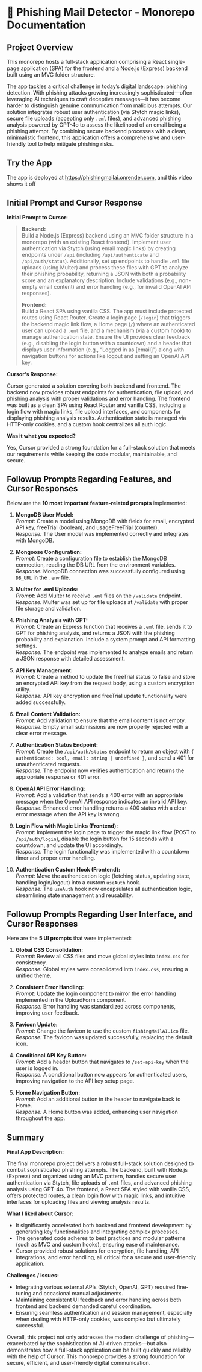# 📱 Phishing Mail Detector - Monorepo Documentation

## Project Overview

This monorepo hosts a full-stack application comprising a React single-page application (SPA) for the frontend and a Node.js (Express) backend built using an MVC folder structure.

The app tackles a critical challenge in today’s digital landscape: phishing detection. With phishing attacks growing increasingly sophisticated—often leveraging AI techniques to craft deceptive messages—it has become harder to distinguish genuine communication from malicious attempts. Our solution integrates robust user authentication (via Stytch magic links), secure file uploads (accepting only `.eml` files), and advanced phishing analysis powered by GPT-4o to assess the likelihood of an email being a phishing attempt. By combining secure backend processes with a clean, minimalistic frontend, this application offers a comprehensive and user-friendly tool to help mitigate phishing risks.

## Try the App

The app is deployed at <https://phishingmailai.onrender.com>, and this video shows it off <link>

## Initial Prompt and Cursor Response

**Initial Prompt to Cursor:**

> **Backend:**  
> Build a Node.js (Express) backend using an MVC folder structure in a monorepo (with an existing React frontend). Implement user authentication via Stytch (using email magic links) by creating endpoints under `/api` (including `/api/authenticate` and `/api/auth/status`). Additionally, set up endpoints to handle `.eml` file uploads (using Multer) and process these files with GPT to analyze their phishing probability, returning a JSON with both a probability score and an explanatory description. Include validations (e.g., non-empty email content) and error handling (e.g., for invalid OpenAI API responses).
>
> **Frontend:**  
> Build a React SPA using vanilla CSS. The app must include protected routes using React Router. Create a login page (`/login`) that triggers the backend magic link flow, a Home page (`/`) where an authenticated user can upload a `.eml` file, and a mechanism (via a custom hook) to manage authentication state. Ensure the UI provides clear feedback (e.g., disabling the login button with a countdown) and a header that displays user information (e.g., “Logged in as [email]”) along with navigation buttons for actions like logout and setting an OpenAI API key.

**Cursor's Response:**

Cursor generated a solution covering both backend and frontend. The backend now provides robust endpoints for authentication, file upload, and phishing analysis with proper validations and error handling. The frontend was built as a clean SPA using React Router and vanilla CSS, including a login flow with magic links, file upload interfaces, and components for displaying phishing analysis results. Authentication state is managed via HTTP-only cookies, and a custom hook centralizes all auth logic.

**Was it what you expected?**

Yes, Cursor provided a strong foundation for a full-stack solution that meets our requirements while keeping the code modular, maintainable, and secure.

## Followup Prompts Regarding Features, and Cursor Responses

Below are the **10 most important feature-related prompts** implemented:

1. **MongoDB User Model:**  
   _Prompt:_ Create a model using MongoDB with fields for email, encrypted API key, freeTrial (boolean), and usageFreeTrial (counter).  
   _Response:_ The User model was implemented correctly and integrates with MongoDB.

2. **Mongoose Configuration:**  
   _Prompt:_ Create a configuration file to establish the MongoDB connection, reading the DB URL from the environment variables.  
   _Response:_ MongoDB connection was successfully configured using `DB_URL` in the `.env` file.

3. **Multer for .eml Uploads:**  
   _Prompt:_ Add Multer to receive `.eml` files on the `/validate` endpoint.  
   _Response:_ Multer was set up for file uploads at `/validate` with proper file storage and validation.

4. **Phishing Analysis with GPT:**  
   _Prompt:_ Create an Express function that receives a `.eml` file, sends it to GPT for phishing analysis, and returns a JSON with the phishing probability and explanation. Include a system prompt and API formatting settings.  
   _Response:_ The endpoint was implemented to analyze emails and return a JSON response with detailed assessment.

5. **API Key Management:**  
   _Prompt:_ Create a method to update the freeTrial status to false and store an encrypted API key from the request body, using a custom encryption utility.  
   _Response:_ API key encryption and freeTrial update functionality were added successfully.

6. **Email Content Validation:**  
   _Prompt:_ Add validation to ensure that the email content is not empty.  
   _Response:_ Empty email submissions are now properly rejected with a clear error message.

7. **Authentication Status Endpoint:**  
   _Prompt:_ Create the `/api/auth/status` endpoint to return an object with `{ authenticated: bool, email: string | undefined }`, and send a 401 for unauthenticated requests.  
   _Response:_ The endpoint now verifies authentication and returns the appropriate response or 401 error.

8. **OpenAI API Error Handling:**  
   _Prompt:_ Add a validation that sends a 400 error with an appropriate message when the OpenAI API response indicates an invalid API key.  
   _Response:_ Enhanced error handling returns a 400 status with a clear error message when the API key is wrong.

9. **Login Flow with Magic Links (Frontend):**  
   _Prompt:_ Implement the login page to trigger the magic link flow (POST to `/api/auth/login`), disable the login button for 15 seconds with a countdown, and update the UI accordingly.  
   _Response:_ The login functionality was implemented with a countdown timer and proper error handling.

10. **Authentication Custom Hook (Frontend):**  
    _Prompt:_ Move the authentication logic (fetching status, updating state, handling login/logout) into a custom `useAuth` hook.  
    _Response:_ The `useAuth` hook now encapsulates all authentication logic, streamlining state management and reusability.

## Followup Prompts Regarding User Interface, and Cursor Responses

Here are the **5 UI prompts** that were implemented:

1. **Global CSS Consolidation:**  
   _Prompt:_ Review all CSS files and move global styles into `index.css` for consistency.  
   _Response:_ Global styles were consolidated into `index.css`, ensuring a unified theme.

2. **Consistent Error Handling:**  
   _Prompt:_ Update the login component to mirror the error handling implemented in the UploadForm component.  
   _Response:_ Error handling was standardized across components, improving user feedback.

3. **Favicon Update:**  
   _Prompt:_ Change the favicon to use the custom `fishingMailAI.ico` file.  
   _Response:_ The favicon was updated successfully, replacing the default icon.

4. **Conditional API Key Button:**  
   _Prompt:_ Add a header button that navigates to `/set-api-key` when the user is logged in.  
   _Response:_ A conditional button now appears for authenticated users, improving navigation to the API key setup page.

5. **Home Navigation Button:**  
   _Prompt:_ Add an additional button in the header to navigate back to Home.  
   _Response:_ A Home button was added, enhancing user navigation throughout the app.

## Summary

**Final App Description:**

The final monorepo project delivers a robust full-stack solution designed to combat sophisticated phishing attempts. The backend, built with Node.js (Express) and organized using an MVC pattern, handles secure user authentication via Stytch, file uploads of `.eml` files, and advanced phishing analysis using GPT-4o. The frontend, a React SPA styled with vanilla CSS, offers protected routes, a clean login flow with magic links, and intuitive interfaces for uploading files and viewing analysis results.

**What I liked about Cursor:**

- It significantly accelerated both backend and frontend development by generating key functionalities and integrating complex processes.
- The generated code adheres to best practices and modular patterns (such as MVC and custom hooks), ensuring ease of maintenance.
- Cursor provided robust solutions for encryption, file handling, API integrations, and error handling, all critical for a secure and user-friendly application.

**Challenges / Issues:**

- Integrating various external APIs (Stytch, OpenAI, GPT) required fine-tuning and occasional manual adjustments.
- Maintaining consistent UI feedback and error handling across both frontend and backend demanded careful coordination.
- Ensuring seamless authentication and session management, especially when dealing with HTTP-only cookies, was complex but ultimately successful.

Overall, this project not only addresses the modern challenge of phishing—exacerbated by the sophistication of AI-driven attacks—but also demonstrates how a full-stack application can be built quickly and reliably with the help of Cursor. This monorepo provides a strong foundation for secure, efficient, and user-friendly digital communication.
